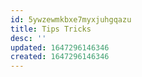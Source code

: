 ```yaml
---
id: 5ywzewmkbxe7myxjuhgqazu
title: Tips Tricks
desc: ''
updated: 1647296146346
created: 1647296146346
---
```


